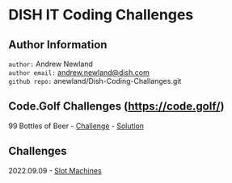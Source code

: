 # DISH IT Coding Challenges

## Author Information
`author:` Andrew Newland <br>
`author email:` andrew.newland@dish.com <br>
`github repo:` anewland/Dish-Coding-Challanges.git<br>

## Code.Golf Challenges (https://code.golf/)
99 Bottles of Beer - [Challenge](https://code.golf/99-bottles-of-beer#rust) - [Solution](/codegolf/99bottles.md)

## Challenges
2022.09.09 - [Slot Machines](20220909.md)
